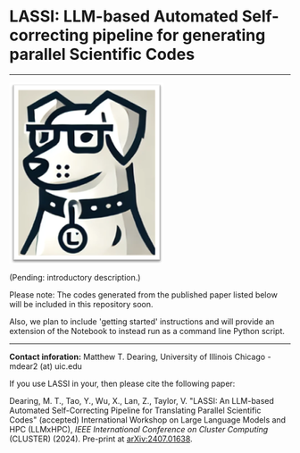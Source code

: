 # LASSI: LLM-based Automated Self-correcting pipeline for generating parallel Scientific Codes

***

![LASSI](/images/LASSI_logo_v0.png)

(Pending: introductory description.)

Please note: The codes generated from the published paper listed below will be included in this repository soon.

Also, we plan to include 'getting started' instructions and will provide an extension of the Notebook to instead run as a command line Python script.

***

**Contact inforation:** Matthew T. Dearing, University of Illinois Chicago - mdear2 (at) uic.edu

If you use LASSI in your, then please cite the following paper:

Dearing, M. T., Tao, Y., Wu, X., Lan, Z., Taylor, V. "LASSI: An LLM-based Automated Self-Correcting Pipeline for Translating Parallel Scientific Codes" (accepted) International Workshop on Large Language Models and HPC (LLMxHPC), *IEEE International Conference on Cluster Computing* (CLUSTER) (2024). Pre-print at [arXiv:2407.01638](https://arxiv.org/abs/2407.01638).
